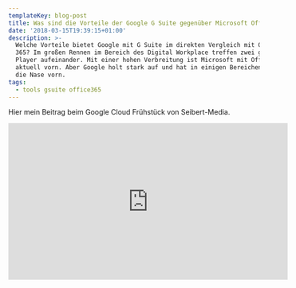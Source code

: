 ```yaml
---
templateKey: blog-post
title: Was sind die Vorteile der Google G Suite gegenüber Microsoft Office 365?
date: '2018-03-15T19:39:15+01:00'
description: >-
  Welche Vorteile bietet Google mit G Suite im direkten Vergleich mit Office
  365? Im großen Rennen im Bereich des Digital Workplace treffen zwei große
  Player aufeinander. Mit einer hohen Verbreitung ist Microsoft mit Office 365
  aktuell vorn. Aber Google holt stark auf und hat in einigen Bereichen bereits
  die Nase vorn. 
tags:
  - tools gsuite office365
---
```

Hier mein Beitrag beim Google Cloud Frühstück von Seibert-Media. 

<iframe width="560" height="315" src="https://www.youtube-nocookie.com/embed/sC2XCxBErnc" frameborder="0" allow="autoplay; encrypted-media" allowfullscreen></iframe>
